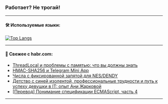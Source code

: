 ### Работает? Не трогай!

---
<!--
#### 🛠️ Technical stack:

![Java](https://img.shields.io/badge/Java-informational?logo=Oracle&style=flat&logoColor=white&color=FF4500)
![Kotlin](https://img.shields.io/badge/Kotlin-informational?logo=Kotlin&style=flat&logoColor=white&color=774D97)
![TS](https://img.shields.io/badge/TypeScript-informational?logo=typeScript&style=flat&logoColor=black&color=017acc)
![Python](https://img.shields.io/badge/Python-informational?logo=Python&style=flat&logoColor=black&color=ffdd54) <br>
![Spring](https://img.shields.io/badge/Spring-informational?logo=Spring&style=flat&logoColor=white&color=6DB33F) 
![SpringBoot](https://img.shields.io/badge/SpringBoot-informational?logo=SpringBoot&style=flat&logoColor=white&color=6DB33F)
![Nest](https://img.shields.io/badge/NestJS-informational?logo=NestJS&style=flat&logoColor=white&color=E0234E) 
![NodeJS](https://img.shields.io/badge/NodeJS-informational?logo=node.js&style=flat&logoColor=white&color=70A760)<br>
![PostgreSQL](https://img.shields.io/badge/PostgreSQL-informational?logo=PostgreSQL&style=flat&logoColor=white&color=DAA520)
![MongoDB](https://img.shields.io/badge/MongoDB-informational?logo=MongoDB&style=flat&logoColor=white&color=870000)
![Apache](https://img.shields.io/badge/Apache-informational?logo=apache&style=flat&logoColor=white&color=f74e28)

___ 
-->

#### 🛠️ Используемые языки:

[![Top Langs](https://github-readme-stats-u2qms2cxw-advtsettinggmailcoms-projects.vercel.app/api/top-langs/?username=zloylis&langs_count=10&hide_title=true&title_color=e6edf3&size_weight=0.5&count_weight=0.5&layout=compact&hide_progress=true&hide_border=true&theme=dracula)](https://github.com/zloylis)

<!---


####  :octocat:&nbsp;&nbsp; Статистика:

![GitHub stats](https://github-readme-stats-u2qms2cxw-advtsettinggmailcoms-projects.vercel.app/api?username=zloylis&show_icons=true&hide_border=true&theme=dracula&title_color=e6edf3&include_all_commits=true&count_private=true&hide_rank=false&hide_title=true&rank_icon=github)
-->
---

#### 💬 Свежее с habr.com:

<!-- BLOG-POST-LIST:START -->
- [ThreadLocal и проблемы с памятью: что вы должны знать](https://habr.com/ru/companies/otus/articles/849796/?utm_source=habrahabr&utm_medium=rss&utm_campaign=849796)
- [HMAC-SHA256 и Telegram Mini App](https://habr.com/ru/articles/850298/?utm_source=habrahabr&utm_medium=rss&utm_campaign=850298)
- [Числа с фиксированной запятой для NES/DENDY](https://habr.com/ru/companies/sberbank/articles/850348/?utm_source=habrahabr&utm_medium=rss&utm_campaign=850348)
- [Детство с синей изолентой, профессиональные трудности и путь к успеху девушки в IT: опыт Ани Жарковой](https://habr.com/ru/articles/850410/?utm_source=habrahabr&utm_medium=rss&utm_campaign=850410)
- [[Перевод] Понимание спецификации ECMAScript, часть 4](https://habr.com/ru/articles/850392/?utm_source=habrahabr&utm_medium=rss&utm_campaign=850392)
<!-- BLOG-POST-LIST:END -->

---
